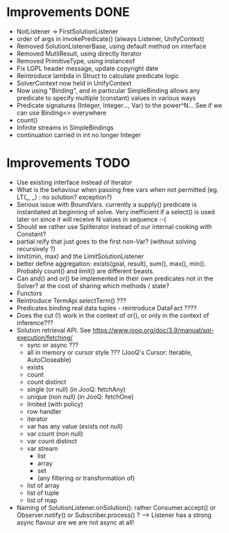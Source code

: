 # Improvements DONE
- NotListener -> FirstSolutionListener
- order of args in invokePredicate() (always Listener, UnifyContext)
- Removed SolutionListenerBase, using default method on interface
- Removed MutliResult, using directly Iterator<UnifyContext>
- Removed PrimitiveType, using instanceof
- Fix LGPL header message, update copyright date
- Reintroduce lambda in Struct to calculate predicate logic
- SolverContext now held in UnifyContext
- Now using "Binding", and in particular SimpleBinding allows any predicate to specify multiple (constant) values in various ways
- Predicate signatures (Integer, Integer..., Var<Integer>) to the power^N... See if we can use Binding<> everywhere
- count()
- Infinite streams in SimpleBindings
- continuation carried in int no longer Integer

# Improvements TODO
- Use existing interface instead of Iterator<UnifyContext>
- What is the behaviour when passing free vars when not permitted (eg. LT(_, _) : no solution? exception?)
- Serious issue with BoundVars. currently a supply() predicate is instantiated at beginning of solve.
   Very inefficient if a select() is used later on since it will receive N values in sequence :-(
- Should we rather use Spliterator instead of our internal cooking with Constant<T>?
- partial reify that just goes to the first non-Var? (without solving recursively ?)
- limit(min, max) and the LimitSolutionListener
- better define aggregation: exists(goal, result), sum(), max(), min(). Probably count() and limit() are different beasts.
- Can and() and or() be implemented in their own predicates not in the Solver? at the cost of sharing which methods / state?
- Functors
- Reintroduce TermApi.selectTerm() ???
- Predicates binding real data tuples - reintroduce DataFact ????
- Does the cut (!) work in the context of or(), or only in the context of inference???
- Solution retrieval API. See https://www.jooq.org/doc/3.9/manual/sql-execution/fetching/
  - sync or async ???
  - all in memory or cursor style ???  (JooQ's Cursor: Iterable<R>, AutoCloseable)
  - exists
  - count
  - count distinct
  - single (or null)  (in JooQ: fetchAny)
  - unique (non null) (in JooQ: fetchOne)
  - limited (with policy)
  - row handler
  - iterator
  - var has any value (exists not null)
  - var count (non null)
  - var count distinct
  - var stream
    - list
    - array
    - set
    - (any filtering or transformation of)
  - list of array
  - list of tuple
  - list of map
- Naming of SolutionListener.onSolution(): rather Consumer.accept() or Observer.notify() or Subscriber.process() ?
    --> Listener has a strong async flavour are we are not async at all!
